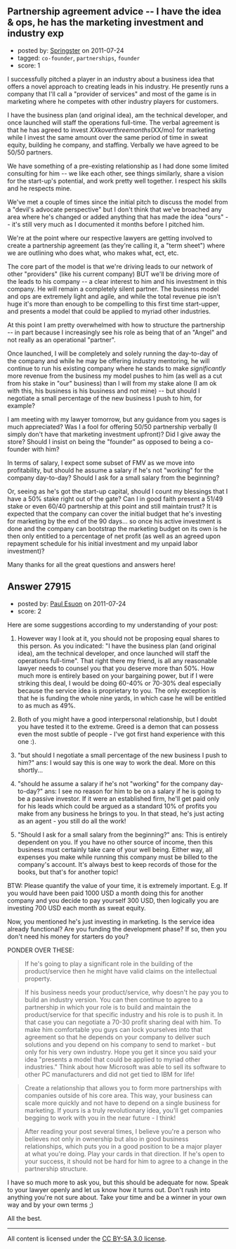## Partnership agreement advice -- I have the idea & ops, he has the marketing investment and industry exp

- posted by: [Springster](https://stackexchange.com/users/-1/12203-springster) on 2011-07-24
- tagged: `co-founder`, `partnerships`, `founder`
- score: 1

I successfully pitched a player in an industry about a business idea that offers a novel approach to creating leads in his industry. He presently runs a company that I'll call a "provider of services" and most of the game is in marketing where he competes with other industry players for customers. 

I have the business plan (and original idea), am the technical developer, and once launched will staff the operations full-time. The verbal agreement is that he has agreed to invest $XXk over three months ($XX/mo) for marketing while I invest the same amount over the same period of time in sweat equity, building he company, and staffing. Verbally we have agreed to be 50/50 partners.

We have something of a pre-existing relationship as I had done some limited consulting for him -- we like each other, see things similarly, share a vision for the start-up's potential, and work pretty well together. I respect his skills and he respects mine. 

We've met a couple of times since the initial pitch to discuss the model from a "devil's advocate perspective" but I don't think that we've broached any area where he's changed or added anything that has made the idea "ours" -- it's still very much as I documented it months before I pitched him.

We're at the point where our respective lawyers are getting involved to create a partnership agreement (as they're calling it, a "term sheet") where we are outlining who does what, who makes what, ect, etc.

The core part of the model is that we're driving leads to our network of other "providers" (like his current company) BUT we'll be driving more of the leads to his company -- a clear interest to him and his investment in this company. He will remain a completely silent partner. The business model and ops are extremely light and agile, and while the total revenue pie isn't huge it's more than enough to be compelling to this first time start-upper, and presents a model that could be applied to myriad other industries.

At this point I am pretty overwhelmed with how to structure the partnership -- in part because I increasingly see his role as being that of an "Angel" and not really as an operational "partner". 

Once launched, I will be completely and solely running the day-to-day of the company and while he may be offering industry mentoring, he will continue to run his existing company where he stands to make *significantly* more revenue from the business my model pushes to him (as well as a cut from his stake in "our" business) than I will from my stake alone (I am ok with this, his business is his business and not mine) -- but should I negotiate a small percentage of the new business I push to him, for example?

I am meeting with my lawyer tomorrow, but any guidance from you sages is much appreciated? Was I a fool for offering 50/50 partnership verbally (I simply don't have that marketing investment upfront)? Did I give away the store? Should I insist on being the "founder" as opposed to being a co-founder with him? 

In terms of salary, I expect some subset of FMV as we move into profitability, but should he assume a salary if he's not "working" for the company day-to-day? Should I ask for a small salary from the beginning?  

Or, seeing as he's got the start-up capital, should I count my blessings that I have a 50% stake right out of the gate? Can I in good faith present a 51/49 stake or even 60/40 partnership at this point and still maintain trust? It is expected that the company can cover the initial budget that he's investing for marketing by the end of the 90 days... so once his active investment is done and the company can bootstrap the marketing budget on its own is he then only entitled to a percentage of net profit (as well as an agreed upon repayment schedule for his initial investment and my unpaid labor investment)? 

Many thanks for all the great questions and answers here!   


## Answer 27915

- posted by: [Paul Esuon](https://stackexchange.com/users/-1/12206-paul-esuon) on 2011-07-24
- score: 2

Here are some suggestions according to my understanding of your post:

1. However way I look at it, you should not be proposing equal shares to this person. As you indicated: "I have the business plan (and original idea), am the technical developer, and once launched will staff the operations full-time".
That right there my friend, is all any reasonable lawyer needs to counsel you that you deserve more than 50%. How much more is entirely based on your bargaining power, but if I were striking this deal, I would be doing 60-40% or 70-30% deal especially because the service idea is proprietary to you. The only exception is that he is funding the whole nine yards, in which case he will be entitled to as much as 49%.

2. Both of you might have a good interpersonal relationship, but I doubt you have tested it to the extreme. Greed is a demon that can possess even the most subtle of people - I've got first hand experience with this one :).

3. "but should I negotiate a small percentage of the new business I push to him?"
 ans: I would say this is one way to work the deal. More on this shortly...

4. "should he assume a salary if he's not "working" for the company day-to-day?"
 ans: I see no reason for him to be on a salary if he is going to be a passive investor. If it were an established firm, he'll get paid only for his leads which could be argued as a standard 10% of profits you make from any business he brings to you. In that stead, he's just acting as an agent - you still do all the work!

5. "Should I ask for a small salary from the beginning?"
 ans: This is entirely dependent on you. If you have no other source of income, then this business must certainly take care of your well being. Either way, all expenses you make while running this company must be billed to the company's account. It's always best to keep records of those for the books, but that's for another topic!

BTW: Please quantify the value of your time, it is extremely important. E.g. If you would have been paid 1000 USD a month doing this for another company and you decide to pay yourself 300 USD, then logically you are investing 700 USD each month as sweat equity.


Now, you mentioned he's just investing in marketing. Is the service idea already functional? Are you funding the development phase? If so, then you don't need his money for starters do you?

PONDER OVER THESE:

>If he's going to play a significant role in the building of the product/service then he might have valid claims on the intellectual property. 

>If his business needs your product/service, why doesn't he pay you to build an industry version. You can then continue to agree to a partnership in which your role is to build and maintain the product/service for that specific industry and his role is to push it. In that case you can negotiate a 70-30 profit sharing deal with him. To make him comfortable you guys can lock yourselves into that agreement so that he depends on your company to deliver such solutions and you depend on his company to send to market - but only for his very own industry. Hope you get it since you said your idea "presents a model that could be applied to myriad other industries." Think about how Microsoft was able to sell its software to other PC manufacturers and did not get tied to IBM for life!

>Create a relationship that allows you to form more partnerships with companies outside of his core area. This way, your business can scale more quickly and not have to depend on a single business for marketing. If yours is a truly revolutionary idea, you'll get companies begging to work with you in the near future - I think!

>After reading your post several times, I believe you're a person who believes not only in ownership but also in good business relationships, which puts you in a good position to be a major player at what you're doing.
Play your cards in that direction. If he's open to your success, it should not be hard for him to agree to a change in the partnership structure. 

I have so much more to ask you, but this should be adequate for now. Speak to your lawyer openly and let us know how it turns out. Don't rush into anything you're not sure about. Take your time and be a winner in your own way and by your own terms ;)

All the best.




---

All content is licensed under the [CC BY-SA 3.0 license](https://creativecommons.org/licenses/by-sa/3.0/).
